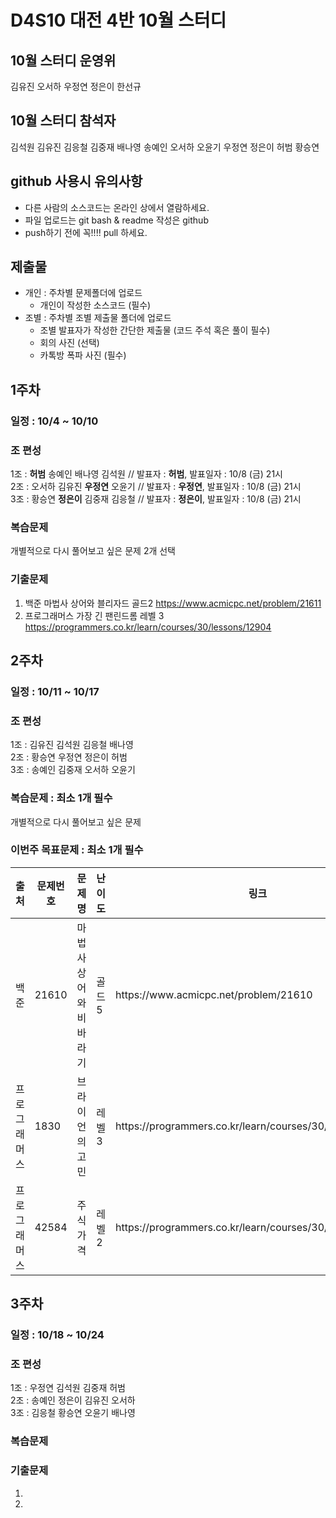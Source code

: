 # D4S10 대전 4반 10월 스터디 

## 10월 스터디 운영위
김유진 오서하 우정연 정은이 한선규

## 10월 스터디 참석자
김석원 김유진 김응철 김중재 배나영 송예인 오서하 오윤기 우정연 정은이 허범 황승연

## github 사용시 유의사항
* 다른 사람의 소스코드는 온라인 상에서 열람하세요.
* 파일 업로드는 git bash & readme 작성은 github
* push하기 전에 꼭!!!! pull 하세요. 

## 제출물
* 개인 : 주차별 문제폴더에 업로드
  * 개인이 작성한 소스코드 (필수)
* 조별 : 주차별 조별 제출물 폴더에 업로드
  * 조별 발표자가 작성한 간단한 제출물 (코드 주석 혹은 풀이 필수)
  * 회의 사진 (선택)
  * 카톡방 폭파 사진 (필수)

## 1주차
### 일정 : 10/4 ~ 10/10
### 조 편성
1조 : **허범** 송예인 배나영 김석원 // 발표자 : **허범**, 발표일자 : 10/8 (금) 21시  
2조 : 오서하 김유진 **우정연** 오윤기 // 발표자 : **우정연**, 발표일자 : 10/8 (금) 21시  
3조 : 황승연 **정은이** 김중재 김응철 // 발표자 : **정은이**, 발표일자 : 10/8 (금) 21시  

### 복습문제
개별적으로 다시 풀어보고 싶은 문제 2개 선택  

### 기출문제
1. 백준 마법사 상어와 블리자드 골드2 https://www.acmicpc.net/problem/21611
2. 프로그래머스 가장 긴 팬린드롬 레벨 3 https://programmers.co.kr/learn/courses/30/lessons/12904

## 2주차
### 일정 : 10/11 ~ 10/17
### 조 편성
1조 : 김유진 김석원 김응철 배나영  
2조 : 황승연 우정연 정은이 허범  
3조 : 송예인 김중재 오서하 오윤기  

### 복습문제 : 최소 1개 필수
개별적으로 다시 풀어보고 싶은 문제

### 이번주 목표문제 : 최소 1개 필수
<table>
  <thead><tr>
    <th> 출처 </th>
    <th> 문제번호 </th>
    <th> 문제명 </th>
    <th> 난이도 </th>
    <th> 링크 </th>
    </tr>
  </thead>
  <tbody>
  <tr>
    <td> 백준 </td>
    <td> 21610 </td>
    <td> 마법사 상어와 비바라기 </td>
    <td> 골드 5 </td>
    <td> https://www.acmicpc.net/problem/21610 </td>
  </tr>
  <tr>
    <td> 프로그래머스 </td>
    <td> 1830 </td>
    <td> 브라이언의 고민 </td>
    <td> 레벨 3 </td>
    <td> https://programmers.co.kr/learn/courses/30/lessons/1830 </td>
  </tr>
  <tr>
    <td> 프로그래머스 </td>
    <td> 42584 </td>
    <td> 주식가격 </td>
    <td> 레벨 2 </td>
    <td> https://programmers.co.kr/learn/courses/30/lessons/42584 </td>
  </tr>
     </tbody>
</table>

## 3주차
### 일정 : 10/18 ~ 10/24
### 조 편성
1조 : 우정연 김석원 김중재 허범  
2조 : 송예인 정은이 김유진 오서하  
3조 : 김응철 황승연 오윤기 배나영  

### 복습문제

### 기출문제  
1.   
2.   
